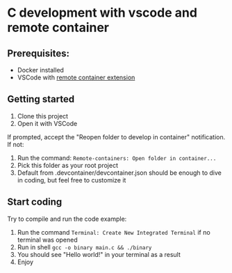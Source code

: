 # C development with vscode and remote container

## Prerequisites:

* Docker installed
* VSCode with [remote container extension](https://marketplace.visualstudio.com/items?itemName=ms-vscode-remote.remote-containers)

## Getting started

1. Clone this project
2. Open it with VSCode

If prompted, accept the "Reopen folder to develop in container" notification. If not:

1. Run the command: `Remote-containers: Open folder in container...`
2. Pick this folder as your root project
3. Default from .devcontainer/devcontainer.json should be enough to dive in coding, but feel free to customize it

## Start coding

Try to compile and run the code example:
1. Run the command `Terminal: Create New Integrated Terminal` if no terminal was opened
2. Run in shell `gcc -o binary main.c && ./binary`
3. You should see "Hello world!" in your terminal as a result
4. Enjoy
